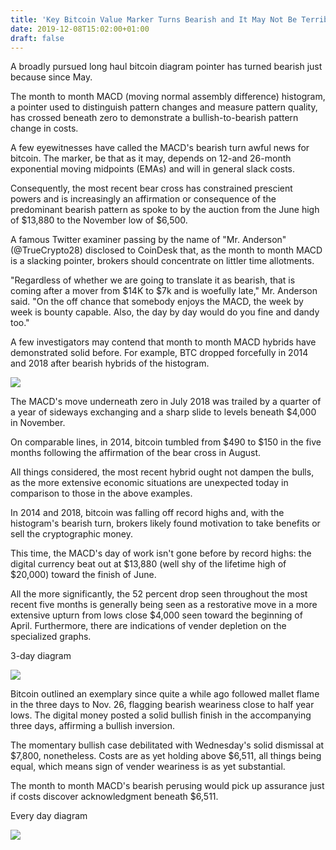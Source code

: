 ```yaml
---
title: 'Key Bitcoin Value Marker Turns Bearish and It May Not Be Terrible News'
date: 2019-12-08T15:02:00+01:00
draft: false
---
```


A broadly pursued long haul bitcoin diagram pointer has turned bearish just because since May.  
  
The month to month MACD (moving normal assembly difference) histogram, a pointer used to distinguish pattern changes and measure pattern quality, has crossed beneath zero to demonstrate a bullish-to-bearish pattern change in costs.  
  
A few eyewitnesses have called the MACD's bearish turn awful news for bitcoin. The marker, be that as it may, depends on 12-and 26-month exponential moving midpoints (EMAs) and will in general slack costs.  
  
Consequently, the most recent bear cross has constrained prescient powers and is increasingly an affirmation or consequence of the predominant bearish pattern as spoke to by the auction from the June high of $13,880 to the November low of $6,500.  
  
A famous Twitter examiner passing by the name of "Mr. Anderson" (@TrueCrypto28) disclosed to CoinDesk that, as the month to month MACD is a slacking pointer, brokers should concentrate on littler time allotments.  
  
"Regardless of whether we are going to translate it as bearish, that is coming after a mover from $14K to $7k and is woefully late," Mr. Anderson said. "On the off chance that somebody enjoys the MACD, the week by week is bounty capable. Also, the day by day would do you fine and dandy too."  
  
A few investigators may contend that month to month MACD hybrids have demonstrated solid before. For example, BTC dropped forcefully in 2014 and 2018 after bearish hybrids of the histogram.  
  

[![](https://1.bp.blogspot.com/-N_dn7inA6LQ/Xe0B1ntn7rI/AAAAAAAABCQ/zIiplkJZ-9EYB16JpifIulFGpeqttbKzQCLcBGAsYHQ/s640/Monthly-MACD-chart-545x233.png)](https://1.bp.blogspot.com/-N_dn7inA6LQ/Xe0B1ntn7rI/AAAAAAAABCQ/zIiplkJZ-9EYB16JpifIulFGpeqttbKzQCLcBGAsYHQ/s1600/Monthly-MACD-chart-545x233.png)

  
  
The MACD's move underneath zero in July 2018 was trailed by a quarter of a year of sideways exchanging and a sharp slide to levels beneath $4,000 in November.  
  
On comparable lines, in 2014, bitcoin tumbled from $490 to $150 in the five months following the affirmation of the bear cross in August.  
  
All things considered, the most recent hybrid ought not dampen the bulls, as the more extensive economic situations are unexpected today in comparison to those in the above examples.  
  
In 2014 and 2018, bitcoin was falling off record highs and, with the histogram's bearish turn, brokers likely found motivation to take benefits or sell the cryptographic money.  
  
This time, the MACD's day of work isn't gone before by record highs: the digital currency beat out at $13,880 (well shy of the lifetime high of $20,000) toward the finish of June.  
  
All the more significantly, the 52 percent drop seen throughout the most recent five months is generally being seen as a restorative move in a more extensive upturn from lows close $4,000 seen toward the beginning of April. Furthermore, there are indications of vender depletion on the specialized graphs.  
  
3-day diagram  
  

[![](https://1.bp.blogspot.com/-tmznc1QuPOA/Xe0CDK9UHLI/AAAAAAAABCU/weAwDurTTU8RIACWU3Wfvh-zkZzXSnaLwCLcBGAsYHQ/s640/Three-day-chart-545x234.png)](https://1.bp.blogspot.com/-tmznc1QuPOA/Xe0CDK9UHLI/AAAAAAAABCU/weAwDurTTU8RIACWU3Wfvh-zkZzXSnaLwCLcBGAsYHQ/s1600/Three-day-chart-545x234.png)

  
  
Bitcoin outlined an exemplary since quite a while ago followed mallet flame in the three days to Nov. 26, flagging bearish weariness close to half year lows. The digital money posted a solid bullish finish in the accompanying three days, affirming a bullish inversion.  
  
The momentary bullish case debilitated with Wednesday's solid dismissal at $7,800, nonetheless. Costs are as yet holding above $6,511, all things being equal, which means sign of vender weariness is as yet substantial.  
  
The month to month MACD's bearish perusing would pick up assurance just if costs discover acknowledgment beneath $6,511.  
  
Every day diagram  
  

  

[![](https://1.bp.blogspot.com/-dTovot3iO4s/Xe0CQBtxzlI/AAAAAAAABCg/xsH646JxTPwd8AEN4yr-TAcy5QfWPXboACLcBGAsYHQ/s640/BTCUSD-daily-chart-545x234.png)](https://1.bp.blogspot.com/-dTovot3iO4s/Xe0CQBtxzlI/AAAAAAAABCg/xsH646JxTPwd8AEN4yr-TAcy5QfWPXboACLcBGAsYHQ/s1600/BTCUSD-daily-chart-545x234.png)